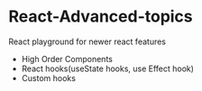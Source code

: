 # React-Advanced-topics
React playground for newer react features
- High Order Components 
- React hooks(useState hooks, use Effect hook)
- Custom hooks
